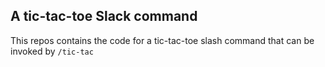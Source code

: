 ## A tic-tac-toe Slack command

This repos contains the code for a tic-tac-toe slash command that can be invoked by `/tic-tac`
